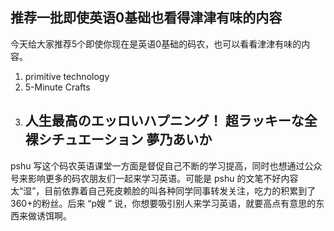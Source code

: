 推荐一批即使英语0基础也看得津津有味的内容
---

今天给大家推荐5个即使你现在是英语0基础的码农，也可以看看津津有味的内容。

1. primitive technology
2. 5-Minute Crafts
3. ## 人生最高のエッロいハプニング！ 超ラッキーな全裸シチュエーション 夢乃あいか

pshu 写这个码农英语课堂一方面是督促自己不断的学习提高，同时也想通过公众号来影响更多的码农朋友们一起来学习英语。可能是 pshu 的文笔不好内容太“湿”，目前依靠着自己死皮赖脸的叫各种同学同事转发关注，吃力的积累到了360+的粉丝。后来 “p嫂 ” 说，你想要吸引别人来学习英语，就要高点有意思的东西来做诱饵啊。
<!--stackedit_data:
eyJoaXN0b3J5IjpbMTAxNjk1MzIzOSwxNzI4NzUxMzA3LC0zOT
cxNjM3MzVdfQ==
-->